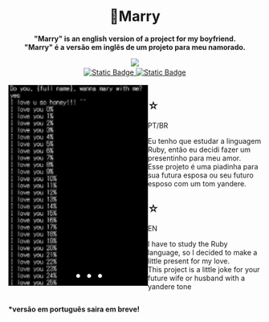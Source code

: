 <h1 align="center">
    <span>💍Marry</span>
</h1>

<div align="center">
    <p> 
       <b>"Marry" is an english version of a project for my boyfriend. </b> <br>
       <b>"Marry" é a versão em inglês de um projeto para meu namorado. </b> <br>
    </p>
    <img src="https://img.shields.io/badge/ruby-black?style=for-the-badge&logo=Ruby&logoColor=9d0208" />
    <br>
    <a href="https://www.dio.me/users/juhh1956">
        <img alt="Static Badge" src="https://img.shields.io/badge/DIO-red?style=for-the-badge&color=9d0208">
    </a>
    <a href="https://www.linkedin.com/in/hakuakai/">
        <img alt="Static Badge" src="https://img.shields.io/badge/linkedin-red?style=for-the-badge&color=9d0208">
    </a>
    </a> <br> <br> 
</div>

<div align="justify" style="display: flex">
    <img align="right" src="2.png" height="400"/>
    <div align="left">
        <h2>☆</h2>
        <p>PT/BR</p>
        <p>
            Eu tenho que estudar a linguagem Ruby, então eu decidi fazer um presentinho para meu amor. <br> Esse projeto é uma piadinha para sua futura esposa ou seu futuro esposo com um tom yandere.
        </p>
        <h2>☆</h2>
        <p>EN</p>
        <p>
            I have to study the Ruby language, so I decided to make a little present for my love. <br> This project is a little joke for your future wife or husband with a yandere tone
        </p>
    </div>
</div>

<p> <b>*versão em português saira em breve!</b></p>

